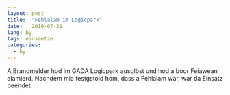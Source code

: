 ```yaml
---
layout: post
title:  "Fehlalam im Logicpark"
date:   2016-07-21
lang: by
tags: einsaetze
categories:
  - by
---
```


A Brandmelder hod im GADA Logicpark ausglöst und hod a boor Feiawean alamierd. Nachdem mia festgstoid hom, dass a Fehlalam war, war da Einsatz beendet.

